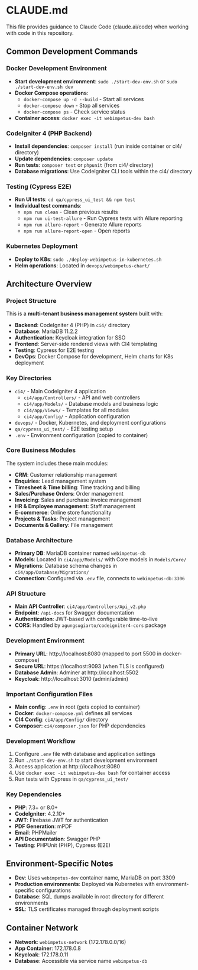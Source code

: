 # CLAUDE.md

This file provides guidance to Claude Code (claude.ai/code) when working with code in this repository.

## Common Development Commands

### Docker Development Environment
- **Start development environment**: `sudo ./start-dev-env.sh` or `sudo ./start-dev-env.sh dev`
- **Docker Compose operations**: 
  - `docker-compose up -d --build` - Start all services
  - `docker-compose down` - Stop all services
  - `docker-compose ps` - Check service status
- **Container access**: `docker exec -it webimpetus-dev bash`

### CodeIgniter 4 (PHP Backend)
- **Install dependencies**: `composer install` (run inside container or ci4/ directory)
- **Update dependencies**: `composer update`
- **Run tests**: `composer test` or `phpunit` (from ci4/ directory)
- **Database migrations**: Use CodeIgniter CLI tools within the ci4/ directory

### Testing (Cypress E2E)
- **Run UI tests**: `cd qa/cypress_ui_test && npm test`
- **Individual test commands**:
  - `npm run clean` - Clean previous results
  - `npm run ui-test-allure` - Run Cypress tests with Allure reporting
  - `npm run allure-report` - Generate Allure reports
  - `npm run allure-report-open` - Open reports

### Kubernetes Deployment
- **Deploy to K8s**: `sudo ./deploy-webimpetus-in-kubernetes.sh`
- **Helm operations**: Located in `devops/webimpetus-chart/`

## Architecture Overview

### Project Structure
This is a **multi-tenant business management system** built with:
- **Backend**: CodeIgniter 4 (PHP) in `ci4/` directory
- **Database**: MariaDB 11.2.2
- **Authentication**: Keycloak integration for SSO
- **Frontend**: Server-side rendered views with CI4 templating
- **Testing**: Cypress for E2E testing
- **DevOps**: Docker Compose for development, Helm charts for K8s deployment

### Key Directories
- `ci4/` - Main CodeIgniter 4 application
  - `ci4/app/Controllers/` - API and web controllers
  - `ci4/app/Models/` - Database models and business logic
  - `ci4/app/Views/` - Templates for all modules
  - `ci4/app/Config/` - Application configuration
- `devops/` - Docker, Kubernetes, and deployment configurations
- `qa/cypress_ui_test/` - E2E testing setup
- `.env` - Environment configuration (copied to container)

### Core Business Modules
The system includes these main modules:
- **CRM**: Customer relationship management
- **Enquiries**: Lead management system
- **Timesheet & Time billing**: Time tracking and billing
- **Sales/Purchase Orders**: Order management
- **Invoicing**: Sales and purchase invoice management
- **HR & Employee management**: Staff management
- **E-commerce**: Online store functionality
- **Projects & Tasks**: Project management
- **Documents & Gallery**: File management

### Database Architecture
- **Primary DB**: MariaDB container named `webimpetus-db`
- **Models**: Located in `ci4/app/Models/` with Core models in `Models/Core/`
- **Migrations**: Database schema changes in `ci4/app/Database/Migrations/`
- **Connection**: Configured via `.env` file, connects to `webimpetus-db:3306`

### API Structure
- **Main API Controller**: `ci4/app/Controllers/Api_v2.php`
- **Endpoint**: `/api-docs` for Swagger documentation
- **Authentication**: JWT-based with configurable time-to-live
- **CORS**: Handled by `agungsugiarto/codeigniter4-cors` package

### Development Environment
- **Primary URL**: http://localhost:8080 (mapped to port 5500 in docker-compose)
- **Secure URL**: https://localhost:9093 (when TLS is configured)
- **Database Admin**: Adminer at http://localhost:5502
- **Keycloak**: http://localhost:3010 (admin/admin)

### Important Configuration Files
- **Main config**: `.env` in root (gets copied to container)
- **Docker**: `docker-compose.yml` defines all services
- **CI4 Config**: `ci4/app/Config/` directory
- **Composer**: `ci4/composer.json` for PHP dependencies

### Development Workflow
1. Configure `.env` file with database and application settings
2. Run `./start-dev-env.sh` to start development environment
3. Access application at http://localhost:8080
4. Use `docker exec -it webimpetus-dev bash` for container access
5. Run tests with Cypress in `qa/cypress_ui_test/`

### Key Dependencies
- **PHP**: 7.3+ or 8.0+
- **CodeIgniter**: 4.2.10+
- **JWT**: Firebase JWT for authentication
- **PDF Generation**: mPDF
- **Email**: PHPMailer
- **API Documentation**: Swagger PHP
- **Testing**: PHPUnit (PHP), Cypress (E2E)

## Environment-Specific Notes
- **Dev**: Uses `webimpetus-dev` container name, MariaDB on port 3309
- **Production environments**: Deployed via Kubernetes with environment-specific configurations
- **Database**: SQL dumps available in root directory for different environments
- **SSL**: TLS certificates managed through deployment scripts

## Container Network
- **Network**: `webimpetus-network` (172.178.0.0/16)
- **App Container**: 172.178.0.8
- **Keycloak**: 172.178.0.11
- **Database**: Accessible via service name `webimpetus-db`